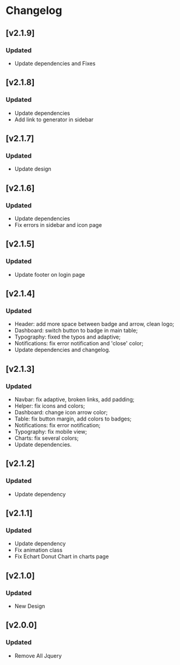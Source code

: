 # Changelog

## [v2.1.9]

### Updated
- Update dependencies and Fixes

## [v2.1.8]

### Updated
- Update dependencies
- Add link to generator in sidebar

## [v2.1.7]

### Updated
- Update design

## [v2.1.6]

### Updated
- Update dependencies
- Fix errors in sidebar and icon page

## [v2.1.5]

### Updated
- Update footer on login page

## [v2.1.4]

### Updated
- Header: add more space between badge and arrow, clean logo;
- Dashboard: switch button to badge in main table;
- Typography: fixed the typos and adaptive;
- Notifications: fix error notification and 'close' color;
- Update dependencies and changelog.

## [v2.1.3]

### Updated
- Navbar: fix adaptive, broken links, add padding;
- Helper: fix icons and colors;
- Dashboard: change icon arrow color;
- Table: fix button margin, add colors to badges;
- Notifications: fix error notification;
- Typography: fix mobile view;
- Charts: fix several colors;
- Update dependencies.

## [v2.1.2]
### Updated

- Update dependency

## [v2.1.1]
### Updated

- Update dependency
- Fix animation class
- Fix Echart Donut Chart in charts page 

## [v2.1.0]
### Updated

- New Design

## [v2.0.0]
### Updated

- Remove All Jquery
